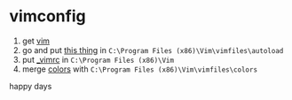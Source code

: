 # vimconfig

1) get [vim](https://www.vim.org/download.php)
2) go and put [this thing](https://raw.githubusercontent.com/junegunn/vim-plug/master/plug.vim) in `C:\Program Files (x86)\Vim\vimfiles\autoload`
3) put [_vimrc](_vimrc) in `C:\Program Files (x86)\Vim`
4) merge [colors](colors) with `C:\Program Files (x86)\Vim\vimfiles\colors`

happy days
